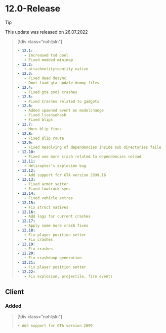 # 12.0-Release

> [!TIP]
> This update was released on 26.07.2022

> [!div class="nohljsln"]
> ```yaml
> - 12.1:
>    - Increased txd pool
>    - Fixed modded minimap
> - 12.2:
>    - attachentitytoentity native
> - 12.3:
>    - Fixed dead desync
>    - Dont load gta update dummy files
> - 12.4:
>    - Fixed gta pool crashes
> - 12.5:
>    - Fixed Crashes related to gadgets
> - 12.6:
>    - Added spawned event on modelchange
>    - Fixed licensehash
>    - Fixed blips
> - 12.7:
>    - More blip fixes
> - 12.8:
>    - Fixed Blip route
> - 12.9:
>    - Fixed Resolving of dependencies inside sub directories failed clientside
> - 12.10:
>    - Fixed one more crash related to dependencies reload
> - 12.11:
>    - Helicopter's explosion bug
> - 12.12:
>    - Add support for GTA version 2699.16
> - 12.13:
>    - Fixed armor setter
>    - Fixed towtruck sync
> - 12.14:
>    - Fixed vehicle extras
> - 12.15:
>    - Fix struct natives
> - 12.16:
>    - Add logs for current crashes
> - 12.17:
>    - Apply some more crash fixes
> - 12.18:
>    - Fix player position setter
>    - Fix crashes
> - 12.19:
>    - Fix crashes
> - 12.20:
>    - Fix crashdump generation
> - 12.21:
>    - Fix player position setter
> - 12.22:
>    - Fix explosion, projectile, fire events
> ```

## Client

### Added

> [!div class="nohljsln"]
> ```yaml
> - Add support for GTA version 2699
> ```

